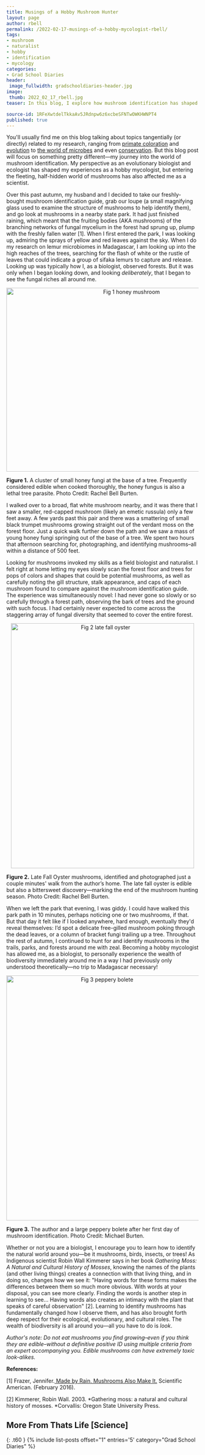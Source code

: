 ```yaml
---
title: Musings of a Hobby Mushroom Hunter
layout: page
author: rbell
permalink: /2022-02-17-musings-of-a-hobby-mycologist-rbell/
tags:
- mushroom
- naturalist
- hobby
- identification
- mycology
categories:
- Grad School Diaries
header:
 image_fullwidth: gradschooldiaries-header.jpg
image:
 thumb: 2022_02_17_rbell.jpg
teaser: In this blog, I explore how mushroom identification has shaped how I view the natural world and given me a deeper appreciation of the biodiversity all around me.

source-id: 1RFeXwtdelTkkaAv5JRdnpw6z6xcbeSFNTwOWKHWNPT4
published: true
---
```



You'll usually find me on this blog talking about topics tangentially (or directly) related to my research, ranging from [primate coloration](http://thatslifesci.com/2018-06-11-The-Colorful-World-of-Primate-Hair-RBell/) and [evolution](http://thatslifesci.com/2021-10-04-rbell-why-dont-apes-have-tails/) to [the world of microbes](http://thatslifesci.com/2020-11-23-how-do-microbes-help-animals-adapt-rbell/) and even [conservation](http://thatslifesci.com/2020-06-27-how-community-based-conservation-helps-lemurs-rbell/). But this blog post will focus on something pretty different—my journey into the world of mushroom identification. My perspective as an evolutionary biologist and ecologist has shaped my experiences as a hobby mycologist, but entering the fleeting, half-hidden world of mushrooms has also affected me as a scientist.

 

Over this past autumn, my husband and I decided to take our freshly-bought mushroom identification guide, grab our loupe (a small magnifying glass used to examine the structure of mushrooms to help identify them), and go look at mushrooms in a nearby state park. It had just finished raining, which meant that the fruiting bodies (AKA mushrooms) of the branching networks of fungal mycelium in the forest had sprung up, plump with the freshly fallen water [1]. When I first entered the park, I was looking up, admiring the sprays of yellow and red leaves against the sky. When I do my research on lemur microbiomes in Madagascar, I am looking up into the high reaches of the trees, searching for the flash of white or the rustle of leaves that could indicate a group of sifaka lemurs to capture and release. Looking up was typically how I, as a biologist, observed forests. But it was only when I began looking down, and looking *deliberately*, that I began to see the fungal riches all around me.

 

<center><a data-flickr-embed="true" href="https://www.flickr.com/photos/139839751@N06/51827730205/in/dateposted-public/" title="Fig 1 honey mushroom"><img src="https://live.staticflickr.com/65535/51827730205_dba208c7a7_z.jpg" width="640" height="480" alt="Fig 1 honey mushroom"></a><script async src="//embedr.flickr.com/assets/client-code.js" charset="utf-8"></script></center>

**Figure 1.** A cluster of small honey fungi at the base of a tree. Frequently considered edible when cooked thoroughly, the honey fungus is also a lethal tree parasite. Photo Credit: Rachel Bell Burten.

 

I walked over to a broad, flat white mushroom nearby, and it was there that I saw a smaller, red-capped mushroom (likely an emetic russula) only a few feet away. A few yards past this pair and there was a smattering of small black trumpet mushrooms growing straight out of the verdant moss on the forest floor. Just a quick walk further down the path and we saw a mass of young honey fungi springing out of the base of a tree. We spent two hours that afternoon searching for, photographing, and identifying mushrooms–all within a distance of 500 feet.

 

Looking for mushrooms invoked my skills as a field biologist and naturalist. I felt right at home letting my eyes slowly scan the forest floor and trees for pops of colors and shapes that could be potential mushrooms, as well as carefully noting the gill structure, stalk appearance, and caps of each mushroom found to compare against the mushroom identification guide. The experience was simultaneously novel: I had never gone so slowly or so carefully through a forest path, observing the bark of trees and the ground with such focus. I had certainly never expected to come across the staggering array of fungal diversity that seemed to cover the entire forest.

 

<center> <a data-flickr-embed="true" href="https://www.flickr.com/photos/139839751@N06/51826058297/in/dateposted-public/" title="Fig 2 late fall oyster"><img src="https://live.staticflickr.com/65535/51826058297_f165acd12f_z.jpg" width="480" height="640" alt="Fig 2 late fall oyster"></a><script async src="//embedr.flickr.com/assets/client-code.js" charset="utf-8"></script></center>

**Figure 2.** Late Fall Oyster mushrooms, identified and photographed just a couple minutes' walk from the author’s home. The late fall oyster is edible but also a bittersweet discovery—marking the end of the mushroom hunting season. Photo Credit: Rachel Bell Burten.

 

When we left the park that evening, I was giddy. I could have walked this park path in 10 minutes, perhaps noticing one or two mushrooms, if that. But that day it felt like if I looked anywhere, hard enough, eventually they'd reveal themselves: I’d spot a delicate free-gilled mushroom poking through the dead leaves, or a column of bracket fungi trailing up a tree. Throughout the rest of autumn, I continued to hunt for and identify mushrooms in the trails, parks, and forests around me with zeal. Becoming a hobby mycologist has allowed me, as a biologist, to personally experience the wealth of biodiversity immediately around me in a way I had previously only understood theoretically—no trip to Madagascar necessary!

 

<center><a data-flickr-embed="true" href="https://www.flickr.com/photos/139839751@N06/51827729400/in/dateposted-public/" title="Fig 3 peppery bolete"><img src="https://live.staticflickr.com/65535/51827729400_18dfc7f20e_z.jpg" width="512" height="640" alt="Fig 3 peppery bolete"></a><script async src="//embedr.flickr.com/assets/client-code.js" charset="utf-8"></script></center>

**Figure 3.** The author and a large peppery bolete after her first day of mushroom identification. Photo Credit: Michael Burten.

 

Whether or not you are a biologist, I encourage you to learn how to identify the natural world around you—be it mushrooms, birds, insects, or trees! As Indigenous scientist Robin Wall Kimmerer says in her book *Gathering Moss: A Natural and Cultural History of Mosses*, knowing the names of the plants (and other living things) creates a connection with that living thing, and in doing so, changes how we see it: "Having words for these forms makes the differences between them so much more obvious. With words at your disposal, you can see more clearly. Finding the words is another step in learning to see… Having words also creates an intimacy with the plant that speaks of careful observation" [2]. Learning to identify mushrooms has fundamentally changed how I observe them, and has also brought forth deep respect for their ecological, evolutionary, and cultural roles. The wealth of biodiversity is all around you—all you have to do is *look*.

*Author's note: Do not eat mushrooms you find growing–even if you think they are edible–without a definitive positive ID using multiple criteria from an expert accompanying you. Edible mushrooms can have extremely toxic look-alikes.*

 

**References:**

[1] Frazer, Jennifer.[ Made by Rain, Mushrooms Also Make It.](https://blogs.scientificamerican.com/artful-amoeba/made-by-rain-mushrooms-also-make-it/) Scientific American. (February 2016). 

[2] Kimmerer, Robin Wall. 2003. *Gathering moss: a natural and cultural history of mosses. *Corvallis: Oregon State University Press.

## More From Thats Life [Science]
{: .t60 }
{% include list-posts offset="1" entries='5' category="Grad School Diaries" %}
